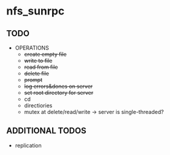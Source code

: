 # nfs_sunrpc

## TODO
 - OPERATIONS
   - ~~create empty file~~
   - ~~write to file~~
   - ~~read from file~~
   - ~~delete file~~
   - ~~prompt~~
   - ~~log errors&dones on server~~
   - ~~set root directory for server~~
   - cd
   - directiories
   - mutex at delete/read/write -> server is single-threaded?

## ADDITIONAL TODOS
 - replication
